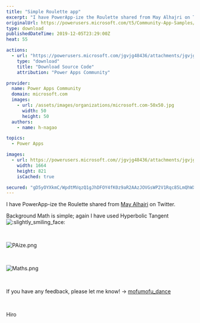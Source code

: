 ```yaml
---
title: "Simple Roulette app"
excerpt: "I have PowerApp-ize the Roulette shared from May Alhajri on Twitter. Background Math is simple; again I have used Hyperbolic Tangent If you have any"
originalUrl: https://powerusers.microsoft.com/t5/Community-App-Samples/Simple-Roulette-app/td-p/420440
type: download
publishedDateTime: 2019-12-05T23:29:00Z
heat: 55

actions:
  - url: "https://powerusers.microsoft.com/jgvjg48436/attachments/jgvjg48436/AppFeedbackGallery/347/2/SimpleRoulette.msapp"
    type: "download"
    title: "Download Source Code"
    attribution: "Power Apps Community"

provider:
  name: Power Apps Community
  domain: microsoft.com
  images:
    - url: /assets/images/organizations/microsoft.com-50x50.jpg
      width: 50
      height: 50
  authors:
    - name: h-nagao

topics:
  - Power Apps

images:
  - url: https://powerusers.microsoft.com//jgvjg48436/attachments/jgvjg48436/AppFeedbackGallery/347/1/PAize.png
    width: 1664
    height: 821
    isCached: true

secured: "gD5yOYXkmC/WpdtMVqzQ1gJhDFOY4fK0z9aR2AAzJOVGsWP2V1Rqc85LmQhWX+jK2UmpY/vi9lWw+xuShe8MbL2o/JnIqTHYF1S/MGVt8RzBvHrcAHTv7wX+ci3+n3QvCmGyp5Vafnp5e/6nnkXHv2ej3ckLSS8czNC0MaU1u76sc/tN0wGTEBeJFqTNNK6hfVUirHsAu8JUDOR2rvq3RHgevABwzxECmqjZPQtgHd3L03ibCebMHR5bpDrFaB2cMz85GDHWid8ZcyF/NTF8WwzvoqCsAMAxmfQg/vPqFLsKhxuSxahlprXJ+9oMQjbzk6BVxurEGEhMhNSy9kDnZ1VDda6c/ASqYciXgOEo97rWseBaS7GL9ZlmZx+oPM7QvrloUyY/dK+jPx/mer3oww==;1ojH/z7lCknzkV5Zp4cRww=="
---
```

<p>I have PowerApp-ize the Roulette shared from <a href="http://%20https://twitter.com/MayAlhajri2/" target="_self" rel="nofollow noopener noreferrer">May Alhajri</a>&nbsp;on Twitter.</p><p>Background Math is simple; again I have used Hyperbolic Tangent <img class="lia-deferred-image lia-image-emoji" src="/html/emoticons/1f642.png" alt=":slightly_smiling_face:" title=":slightly_smiling_face:"></p><p>&nbsp;</p><p><span class="lia-inline-image-display-wrapper lia-image-align-center" image-alt="PAize.png" style="width: 999px;"><img src="https://powerusers.microsoft.com/t5/image/serverpage/image-id/103177iC735BBA795C5EC15/image-size/large?v=1.0&amp;px=999" title="PAize.png" alt="PAize.png" li-image-url="https://powerusers.microsoft.com/t5/image/serverpage/image-id/103177iC735BBA795C5EC15?v=1.0" li-image-display-id="'103177iC735BBA795C5EC15'" li-message-uid="'420440'" li-messages-message-image="true" li-bindable="" class="lia-media-image" tabindex="0" li-bypass-lightbox-when-linked="true" li-use-hover-links="false"></span></p><p>&nbsp;</p><p><span class="lia-inline-image-display-wrapper lia-image-align-center" image-alt="Maths.png" style="width: 999px;"><img src="https://powerusers.microsoft.com/t5/image/serverpage/image-id/103178i46BF855EEA17F474/image-size/large?v=1.0&amp;px=999" title="Maths.png" alt="Maths.png" li-image-url="https://powerusers.microsoft.com/t5/image/serverpage/image-id/103178i46BF855EEA17F474?v=1.0" li-image-display-id="'103178i46BF855EEA17F474'" li-message-uid="'420440'" li-messages-message-image="true" li-bindable="" class="lia-media-image" tabindex="0" li-bypass-lightbox-when-linked="true" li-use-hover-links="false"></span></p><p>&nbsp;</p><p>If you have any feedback, please let me know! →&nbsp;<a href="https://twitter.com/mofumofu_dance/" target="_self" rel="nofollow noopener noreferrer">mofumofu_dance</a></p><p>&nbsp;</p><p>Hiro</p>

